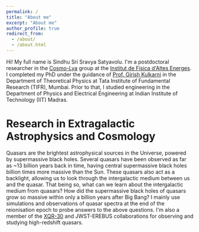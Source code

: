 ```yaml
---
permalink: /
title: "About me"
excerpt: "About me"
author_profile: true
redirect_from: 
  - /about/
  - /about.html
---
```


Hi! My full name is Sindhu Sri Sravya Satyavolu. I'm a postdoctoral researcher in the [Cosmo-Lya](https://cosmolya.ifae.es/) group at the [Institut de Física d'Altes Energes](https://www.ifae.es/). I completed my PhD under the guidance of [Prof. Girish Kulkarni](https://theory.tifr.res.in/~kulkarni/) in the Department of Theoretical Physics at Tata Institute of Fundamental Research (TIFR), Mumbai. Prior to that, I studied engineering in the Department of Physics and Electrical Engineering at Indian Institute of Technology (IIT) Madras.					

Research in Extragalactic Astrophysics and Cosmology
======
Quasars are the brightest astrophysical sources in the Universe, powered by supermassive black holes. Several quasars have been observed as far as ~13 billion years back in time, having central supermassive black holes billion times more massive than the Sun. These quasars also act as a backlight, allowing us to look through the intergalactic medium between us and the quasar. That being so, what can we learn about the intergalactic medium from quasars? How did the supermassive black holes of quasars grow so massive within only a billion years after Big Bang? 
I mainly use simulations and observations of quasar spectra at the end of the reionisation epoch to probe answers to the above questions.
I'm also a member of the [XQR-30](https://xqr30.inaf.it) and JWST-EREBUS collaborations for observing and studying high-redshift quasars.




